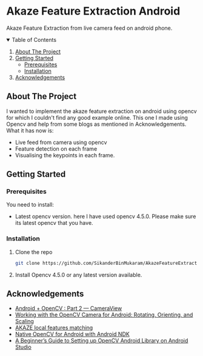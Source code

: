 # Akaze Feature Extraction Android
Akaze Feature Extraction from live camera feed on android phone. 

<!-- TABLE OF CONTENTS -->
<details open="open">
  <summary>Table of Contents</summary>
  <ol>
    <li>
      <a href="#about-the-project">About The Project</a>
    </li>
    <li>
      <a href="#getting-started">Getting Started</a>
      <ul>
        <li><a href="#prerequisites">Prerequisites</a></li>
        <li><a href="#installation">Installation</a></li>
      </ul>
    </li>
    <li><a href="#acknowledgements">Acknowledgements</a></li>
  </ol>
</details>

<!-- ABOUT THE PROJECT -->
## About The Project

I wanted to implement the akaze feature extraction on android using opencv for which I couldn't find any good example online. This one I made using Opencv and help from some blogs as mentioned in Acknowledgements.
What it has now is:
* Live feed from camera using opencv
* Feature detection on each frame 
* Visualising the keypoints in each frame.


<!-- GETTING STARTED -->
## Getting Started

### Prerequisites

You need to install:
* Latest opencv version. here I have used opencv 4.5.0. Please make sure its latest opencv that you have.


### Installation

1. Clone the repo
   ```sh
   git clone https://github.com/SikanderBinMukaram/AkazeFeatureExtraction.git
   ```
3. Install Opencv 4.5.0 or any latest version available. 


<!-- ACKNOWLEDGEMENTS -->
## Acknowledgements
* [Android + OpenCV : Part 2 — CameraView](https://homanhuang.medium.com/android-opencv-part-2-cameraview-faf84da8eb0c)
* [Working with the OpenCV Camera for Android: Rotating, Orienting, and Scaling](https://heartbeat.fritz.ai/working-with-the-opencv-camera-for-android-rotating-orienting-and-scaling-c7006c3e1916)
* [AKAZE local features matching](https://docs.opencv.org/3.4/db/d70/tutorial_akaze_matching.html)
* [Native OpenCV for Android with Android NDK](https://github.com/VlSomers/native-opencv-android-template)
* [A Beginner’s Guide to Setting up OpenCV Android Library on Android Studio](https://android.jlelse.eu/a-beginners-guide-to-setting-up-opencv-android-library-on-android-studio-19794e220f3c)


